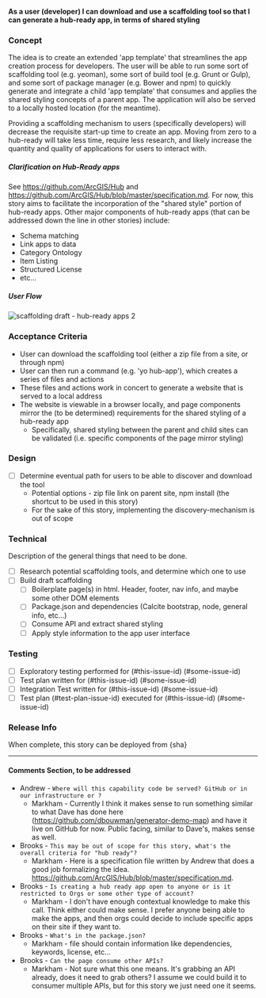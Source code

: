 **As a user (developer) I can download and use a scaffolding tool so that I can generate a hub-ready app, in terms of shared styling**

### Concept
The idea is to create an extended 'app template' that streamlines the app creation process for developers. The user will be able to run some sort of scaffolding tool (e.g. yeoman), some sort of build tool (e.g. Grunt or Gulp), and some sort of package manager (e.g. Bower and npm) to quickly generate and integrate a child 'app template' that consumes and applies the shared styling concepts of a parent app. The application will also be served to a locally hosted location (for the meantime).

Providing a scaffolding mechanism to users (specifically developers) will decrease the requisite start-up time to create an app. Moving from zero to a hub-ready will take less time, require less research, and likely increase the quantity and quality of applications for users to interact with.

##### Clarification on Hub-Ready apps
See https://github.com/ArcGIS/Hub and https://github.com/ArcGIS/Hub/blob/master/specification.md.
For now, this story aims to facilitate the incorporation of the "shared style" portion of hub-ready apps. Other major components of hub-ready apps (that can be addressed down the line in other stories) include:
- Schema matching
- Link apps to data
- Category Ontology
- Item Listing
- Structured License
- etc...

##### User Flow
![scaffolding draft - hub-ready apps 2](https://cloud.githubusercontent.com/assets/14302394/15297270/20f37a0c-1b67-11e6-8f6d-409221f26e9f.png)

### Acceptance Criteria

- User can download the scaffolding tool (either a zip file from a site, or through npm)
- User can then run a command (e.g. 'yo hub-app'), which creates a series of files and actions
- These files and actions work in concert to generate a website that is served to a local address
- The website is viewable in a browser locally, and page components mirror the (to be determined) requirements for the shared styling of a hub-ready app
  - Specifically, shared styling between the parent and child sites can be validated (i.e. specific components of the page mirror styling)

### Design

- [ ] Determine eventual path for users to be able to discover and download the tool
  - Potential options - zip file link on parent site, npm install (the shortcut to be used in this story)
  - For the sake of this story, implementing the discovery-mechanism is out of scope

### Technical

Description of the general things that need to be done.

- [ ] Research potential scaffolding tools, and determine which one to use
- [ ] Build draft scaffolding
  - [ ] Boilerplate page(s) in html. Header, footer, nav info, and maybe some other DOM elements
  - [ ] Package.json and dependencies (Calcite bootstrap, node, general info, etc...)
  - [ ] Consume API and extract shared styling
  - [ ] Apply style information to the app user interface

### Testing

- [ ] Exploratory testing performed for (#this-issue-id) (#some-issue-id)
- [ ] Test plan written for (#this-issue-id) (#some-issue-id)
- [ ] Integration Test written for (#this-issue-id) (#some-issue-id)
- [ ] Test plan (#test-plan-issue-id) executed for (#this-issue-id) (#some-issue-id)

### Release Info

When complete, this story can be deployed from {sha}

___

#### Comments Section, to be addressed
- Andrew -  ```Where will this capability code be served? GitHub or in our infrastructure or ?```
  - Markham - Currently I think it makes sense to run something similar to what Dave has done here (https://github.com/dbouwman/generator-demo-map) and have it live on GitHub for now. Public facing, similar to Dave's, makes sense as well.
- Brooks - ```This may be out of scope for this story, what's the overall criteria for "hub ready"?```
  - Markham - Here is a specification file written by Andrew that does a good job formalizing the idea. https://github.com/ArcGIS/Hub/blob/master/specification.md.
- Brooks - ```Is creating a hub ready app open to anyone or is it restricted to Orgs or some other type of account?```
  - Markham - I don't have enough contextual knowledge to make this call. Think either could make sense. I prefer anyone being able to make the apps, and then orgs could decide to include specific apps on their site if they want to.
- Brooks - ```What's in the package.json?```
  - Markham - file should contain information like dependencies, keywords, license, etc...
- Brooks - ```Can the page consume other APIs?```
  - Markham - Not sure what this one means. It's grabbing an API already, does it need to grab others? I assume we could build it to consumer multiple APIs, but for this story we just need one it seems.
